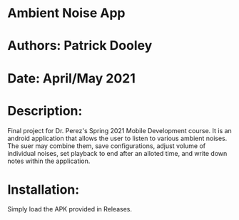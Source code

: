 # Ambient Noise App
# Authors: Patrick Dooley
# Date: April/May 2021
# Description:
Final project for Dr. Perez's Spring 2021 Mobile Development course. It is an android application that allows the user to listen to various ambient noises. The suer may combine them, save configurations, adjust volume of individual noises, set playback to end after an alloted time, and write down notes within the application.
# Installation:
Simply load the APK provided in Releases.
